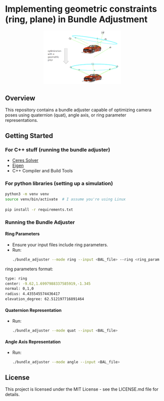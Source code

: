# Implementing geometric constraints (ring, plane) in Bundle Adjustment

<p align="center">
  <img src="diagrams/optimization_with_prior.png" alt="Car Image" style="width: 50%; height: 50%;"/>
</p>

## Overview
This repository contains a bundle adjuster capable of optimizing camera poses using quaternion (quat), angle axis, or ring parameter representations.

## Getting Started

### For C++ stuff (running the bundle adjuster)
- [Ceres Solver](http://ceres-solver.org/installation.html)
- [Eigen](http://eigen.tuxfamily.org/index.php?title=Main_Page)
- C++ Compiler and Build Tools

### For python libraries (setting up a simulation)

```bash
python3 -m venv venv
source venv/bin/activate  # I assume you're using Linux

pip install -r requirements.txt
```

### Running the Bundle Adjuster

#### Ring Parameters
- Ensure your input files include ring parameters.
- Run:
  ```bash
  ./bundle_adjuster --mode ring --input <BAL_file> --ring <ring_params_file>
  ```

ring parameters format:

```bash
type: ring
center: -9.62,1.6997988337585919,-1.345
normal: 0,1,0
radius: 4.435545574436417
elevation_degree: 62.512197716891464
```



#### Quaternion Representation
- Run:
  ```bash
  ./bundle_adjuster --mode quat --input <BAL_file>
  ```

#### Angle Axis Representation
- Run:
  ```bash
  ./bundle_adjuster --mode angle --input <BAL_file>
  ```

## License
This project is licensed under the MIT License - see the LICENSE.md file for details.

